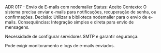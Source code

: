 ADR 017 - Envio de E-mails com nodemailer
Status: Aceito
Contexto:
 O sistema precisa enviar e-mails para notificações, recuperação de senha, ou confirmações.
Decisão:
 Utilizar a biblioteca nodemailer para o envio de e-mails.
Consequências:
Integração simples e direta para envio de mensagens.


Necessidade de configurar servidores SMTP e garantir segurança.


Pode exigir monitoramento e logs de e-mails enviados.

